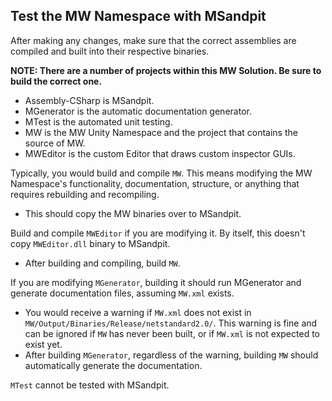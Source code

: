 ﻿

## Test the MW Namespace with MSandpit

After making any changes, make sure that the correct assemblies are compiled and built into their respective binaries.

**NOTE: There are a number of projects within this MW Solution. Be sure to build the correct one.**
* Assembly-CSharp is MSandpit.
* MGenerator is the automatic documentation generator.
* MTest is the automated unit testing.
* MW is the MW Unity Namespace and the project that contains the source of MW.
* MWEditor is the custom Editor that draws custom inspector GUIs.

Typically, you would build and compile ` MW `. This means modifying the MW Namespace's functionality, documentation, structure, or anything that requires rebuilding and recompiling.
* This should copy the MW binaries over to MSandpit.

Build and compile ` MWEditor ` if you are modifying it. By itself, this doesn't copy ` MWEditor.dll ` binary to MSandpit.
* After building and compiling, build ` MW `.

If you are modifying ` MGenerator `, building it should run MGenerator and generate documentation files, assuming ` MW.xml ` exists.
* You would receive a warning if ` MW.xml ` does not exist in ` MW/Output/Binaries/Release/netstandard2.0/ `. This warning is fine and can be ignored if ` MW ` has never been built, or if ` MW.xml ` is not expected to exist yet.
* After building ` MGenerator `, regardless of the warning, building ` MW ` should automatically generate the documentation.

` MTest ` cannot be tested with MSandpit.